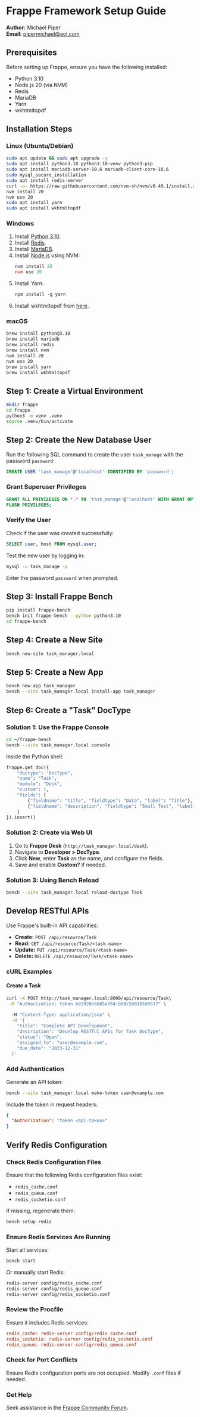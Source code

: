 # Frappe Framework Setup Guide

**Author:** Michael Piper\
**Email:** [pipermichael@aol.com](mailto\:pipermichael@aol.com)

## Prerequisites

Before setting up Frappe, ensure you have the following installed:

- Python 3.10
- Node.js 20 (via NVM)
- Redis
- MariaDB
- Yarn
- wkhtmltopdf

## Installation Steps

### Linux (Ubuntu/Debian)

```bash
sudo apt update && sudo apt upgrade -y
sudo apt install python3.10 python3.10-venv python3-pip
sudo apt install mariadb-server-10.6 mariadb-client-core-10.6
sudo mysql_secure_installation
sudo apt install redis-server
curl -o- https://raw.githubusercontent.com/nvm-sh/nvm/v0.40.1/install.sh | bash
nvm install 20
nvm use 20
sudo apt install yarn
sudo apt install wkhtmltopdf
```

### Windows

1. Install [Python 3.10](https://www.python.org/downloads/).
2. Install [Redis](https://github.com/microsoftarchive/redis/releases).
3. Install [MariaDB](https://mariadb.org/download/).
4. Install [Node.js](https://nodejs.org/) using NVM:
   ```powershell
   nvm install 20
   nvm use 20
   ```
5. Install Yarn:
   ```powershell
   npm install -g yarn
   ```
6. Install wkhtmltopdf from [here](https://wkhtmltopdf.org/downloads.html).

### macOS

```bash
brew install python@3.10
brew install mariadb
brew install redis
brew install nvm
nvm install 20
nvm use 20
brew install yarn
brew install wkhtmltopdf
```

## Step 1: Create a Virtual Environment

```bash
mkdir frappe
cd frappe
python3 -m venv .venv
source .venv/bin/activate
```

## Step 2: Create the New Database User

Run the following SQL command to create the user `task_manage` with the password `password`:

```sql
CREATE USER 'task_manage'@'localhost' IDENTIFIED BY 'password';
```

### Grant Superuser Privileges

```sql
GRANT ALL PRIVILEGES ON *.* TO 'task_manage'@'localhost' WITH GRANT OPTION;
FLUSH PRIVILEGES;
```

### Verify the User

Check if the user was created successfully:

```sql
SELECT user, host FROM mysql.user;
```

Test the new user by logging in:

```bash
mysql -u task_manage -p
```

Enter the password `password` when prompted.

## Step 3: Install Frappe Bench

```bash
pip install frappe-bench
bench init frappe-bench --python python3.10
cd frappe-bench
```

## Step 4: Create a New Site

```bash
bench new-site task_manager.local
```

## Step 5: Create a New App

```bash
bench new-app task_manager
bench --site task_manager.local install-app task_manager
```

## Step 6: Create a "Task" DocType

### **Solution 1: Use the Frappe Console**

```sh
cd ~/frappe-bench
bench --site task_manager.local console
```

Inside the Python shell:

```python
frappe.get_doc({
    "doctype": "DocType",
    "name": "Task",
    "module": "Desk",
    "custom": 1,
    "fields": [
        {"fieldname": "title", "fieldtype": "Data", "label": "Title"},
        {"fieldname": "description", "fieldtype": "Small Text", "label": "Description"}
    ]
}).insert()
```

### **Solution 2: Create via Web UI**

1. Go to **Frappe Desk** (`http://task_manager.local/desk`).
2. Navigate to **Developer > DocType**.
3. Click **New**, enter **Task** as the name, and configure the fields.
4. Save and enable **Custom?** if needed.

### **Solution 3: Using Bench Reload**

```sh
bench --site task_manager.local reload-doctype Task
```

## Develop RESTful APIs

Use Frappe's built-in API capabilities:

- **Create:** `POST /api/resource/Task`
- **Read:** `GET /api/resource/Task/<task-name>`
- **Update:** `PUT /api/resource/Task/<task-name>`
- **Delete:** `DELETE /api/resource/Task/<task-name>`

### cURL Examples

#### Create a Task

```bash
curl -X POST http://task_manager.local:8000/api/resource/Task\
 -H "Authorization: token be5920cb845e764:b98c5601b5d8517" \
 
  -H "Content-Type: application/json" \
  -d '{
    "title": "Complete API Development",
    "description": "Develop RESTful APIs for Task DocType",
    "status": "Open",
    "assigned_to": "user@example.com",
    "due_date": "2023-12-31"
  }'
```

### Add Authentication

Generate an API token:

```bash
bench --site task_manager.local make-token user@example.com
```

Include the token in request headers:

```json
{
  "Authorization": "token <api-token>"
}
```

## Verify Redis Configuration

### Check Redis Configuration Files

Ensure that the following Redis configuration files exist:

- `redis_cache.conf`
- `redis_queue.conf`
- `redis_socketio.conf`

If missing, regenerate them:

```bash
bench setup redis
```

### Ensure Redis Services Are Running

Start all services:

```bash
bench start
```

Or manually start Redis:

```bash
redis-server config/redis_cache.conf
redis-server config/redis_queue.conf
redis-server config/redis_socketio.conf
```

### Review the Procfile

Ensure it includes Redis services:

```ini
redis_cache: redis-server config/redis_cache.conf
redis_socketio: redis-server config/redis_socketio.conf
redis_queue: redis-server config/redis_queue.conf
```

### Check for Port Conflicts

Ensure Redis configuration ports are not occupied. Modify `.conf` files if needed.

### Get Help

Seek assistance in the [Frappe Community Forum](https://discuss.frappe.io/).

